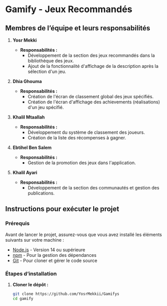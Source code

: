 # Gamify - Jeux Recommandés

## Membres de l’équipe et leurs responsabilités

1. **Yosr Mekki**
   - **Responsabilités :**
     - Développement de la section des jeux recommandés dans la bibliothèque des jeux.
     - Ajout de la fonctionnalité d'affichage de la description après la sélection d'un jeu.

2. **Dhia Ghouma**
   - **Responsabilités :**
     - Création de l'écran de classement global des jeux spécifiés.
     - Création de l'écran d'affichage des achievements (réalisations) d'un jeu spécifié.

3. **Khalil Mtaallah**
   - **Responsabilités :**
     - Développement du système de classement des joueurs.
     - Création de la liste des récompenses à gagner.

4. **Ebtihel Ben Salem**
   - **Responsabilités :**
     - Gestion de la promotion des jeux dans l'application.

5. **Khalil Ayari**
   - **Responsabilités :**
     - Développement de la section des communautés et gestion des publications.

## Instructions pour exécuter le projet

### Prérequis

Avant de lancer le projet, assurez-vous que vous avez installé les éléments suivants sur votre machine :

- [Node.js](https://nodejs.org/) - Version 14 ou supérieure
- [npm](https://www.npmjs.com/) - Pour la gestion des dépendances
- [Git](https://git-scm.com/) - Pour cloner et gérer le code source

### Étapes d’installation

1. **Cloner le dépôt :**
   ```bash
   git clone https://github.com/YosrMekkii/Gamifys
   cd gamify

